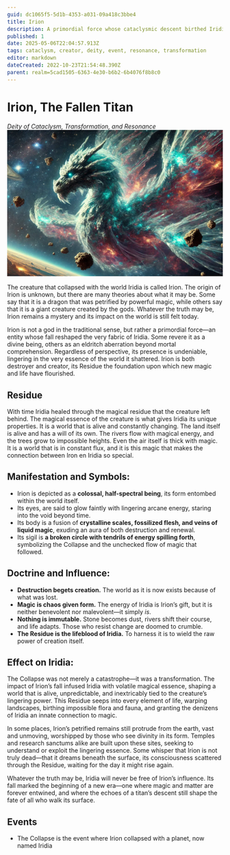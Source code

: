 ```yaml
---
guid: dc1065f5-5d1b-4353-a031-09a418c3bbe4
title: Irion
description: A primordial force whose cataclysmic descent birthed Iridia
published: 1
date: 2025-05-06T22:04:57.913Z
tags: cataclysm, creator, deity, event, resonance, transformation
editor: markdown
dateCreated: 2022-10-23T21:54:48.390Z
parent: realm=5cad1505-6363-4e30-b6b2-6b4076f8b8c0
---
```


# Irion, The Fallen Titan
*Deity of Cataclysm, Transformation, and Resonance*  
![irion.webp](/images/world/irion.webp)

The creature that collapsed with the world Iridia is called Irion. The origin of Irion is unknown, but there are many theories about what it may be. Some say that it is a dragon that was petrified by powerful magic, while others say that it is a giant creature created by the gods. Whatever the truth may be, Irion remains a mystery and its impact on the world is still felt today.

Irion is not a god in the traditional sense, but rather a primordial force—an entity whose fall reshaped the very fabric of Iridia. Some revere it as a divine being, others as an eldritch aberration beyond mortal comprehension. Regardless of perspective, its presence is undeniable, lingering in the very essence of the world it shattered. Irion is both destroyer and creator, its Residue the foundation upon which new magic and life have flourished.  

## Residue
With time Iridia healed through the magical residue that the creature left behind.
The magical essence of the creature is what gives Iridia its unique properties. It is a world that is alive and constantly changing. The land itself is alive and has a will of its own. The rivers flow with magical energy, and the trees grow to impossible heights. Even the air itself is thick with magic. It is a world that is in constant flux, and it is this magic that makes the connection between Iron en Iridia so special.

## **Manifestation and Symbols:**  
- Irion is depicted as a **colossal, half-spectral being**, its form entombed within the world itself.  
- Its eyes, are said to glow faintly with lingering arcane energy, staring into the void beyond time.  
- Its body is a fusion of **crystalline scales, fossilized flesh, and veins of liquid magic**, exuding an aura of both destruction and renewal.  
- Its sigil is **a broken circle with tendrils of energy spilling forth**, symbolizing the Collapse and the unchecked flow of magic that followed.  

## **Doctrine and Influence:**  
- **Destruction begets creation.** The world as it is now exists because of what was lost.  
- **Magic is chaos given form.** The energy of Iridia is Irion’s gift, but it is neither benevolent nor malevolent—it simply *is*.  
- **Nothing is immutable.** Stone becomes dust, rivers shift their course, and life adapts. Those who resist change are doomed to crumble.  
- **The Residue is the lifeblood of Iridia.** To harness it is to wield the raw power of creation itself.  

## **Effect on Iridia:**  
The Collapse was not merely a catastrophe—it was a transformation. The impact of Irion’s fall infused Iridia with volatile magical essence, shaping a world that is alive, unpredictable, and inextricably tied to the creature’s lingering power. This Residue seeps into every element of life, warping landscapes, birthing impossible flora and fauna, and granting the denizens of Iridia an innate connection to magic.  

In some places, Irion’s petrified remains still protrude from the earth, vast and unmoving, worshipped by those who see divinity in its form. Temples and research sanctums alike are built upon these sites, seeking to understand or exploit the lingering essence. Some whisper that Irion is not truly dead—that it dreams beneath the surface, its consciousness scattered through the Residue, waiting for the day it might rise again.  

Whatever the truth may be, Iridia will never be free of Irion’s influence. Its fall marked the beginning of a new era—one where magic and matter are forever entwined, and where the echoes of a titan’s descent still shape the fate of all who walk its surface.  

## Events
- The Collapse is the event where Irion collapsed with a planet, now named Iridia
